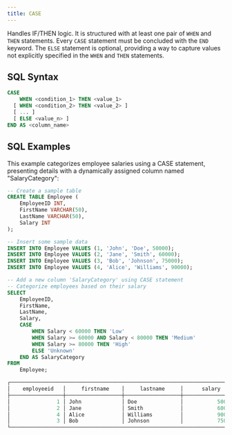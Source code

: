 ```yaml
---
title: CASE
---
```


Handles IF/THEN logic. It is structured with at least one pair of `WHEN` and `THEN` statements. Every `CASE` statement must be concluded with the `END` keyword. The `ELSE` statement is optional, providing a way to capture values not explicitly specified in the `WHEN` and `THEN` statements.

## SQL Syntax

```sql
CASE
    WHEN <condition_1> THEN <value_1>
  [ WHEN <condition_2> THEN <value_2> ]
  [ ... ]
  [ ELSE <value_n> ]
END AS <column_name>
```

## SQL Examples

This example categorizes employee salaries using a CASE statement, presenting details with a dynamically assigned column named "SalaryCategory":

```sql
-- Create a sample table
CREATE TABLE Employee (
    EmployeeID INT,
    FirstName VARCHAR(50),
    LastName VARCHAR(50),
    Salary INT
);

-- Insert some sample data
INSERT INTO Employee VALUES (1, 'John', 'Doe', 50000);
INSERT INTO Employee VALUES (2, 'Jane', 'Smith', 60000);
INSERT INTO Employee VALUES (3, 'Bob', 'Johnson', 75000);
INSERT INTO Employee VALUES (4, 'Alice', 'Williams', 90000);

-- Add a new column 'SalaryCategory' using CASE statement
-- Categorize employees based on their salary
SELECT
    EmployeeID,
    FirstName,
    LastName,
    Salary,
    CASE
        WHEN Salary < 60000 THEN 'Low'
        WHEN Salary >= 60000 AND Salary < 80000 THEN 'Medium'
        WHEN Salary >= 80000 THEN 'High'
        ELSE 'Unknown'
    END AS SalaryCategory
FROM
    Employee;

┌──────────────────────────────────────────────────────────────────────────────────────────┐
│    employeeid   │     firstname    │     lastname     │      salary     │ salarycategory │
├─────────────────┼──────────────────┼──────────────────┼─────────────────┼────────────────┤
│               1 │ John             │ Doe              │           50000 │ Low            │
│               2 │ Jane             │ Smith            │           60000 │ Medium         │
│               4 │ Alice            │ Williams         │           90000 │ High           │
│               3 │ Bob              │ Johnson          │           75000 │ Medium         │
└──────────────────────────────────────────────────────────────────────────────────────────┘
```